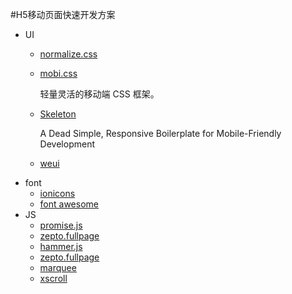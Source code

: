 #H5移动页面快速开发方案

* UI
	* [normalize.css](https://github.com/necolas/normalize.css) 
	* [mobi.css](https://github.com/xcatliu/mobi.css#zh-cn) 
	
		轻量灵活的移动端 CSS 框架。
	
	* [Skeleton](https://github.com/dhg/Skeleton)

		A Dead Simple, Responsive Boilerplate for Mobile-Friendly Development
	* [weui](https://github.com/weui/weui)
* font
	* [ionicons](https://github.com/driftyco/ionicons) 
	* [font awesome](http://fontawesome.dashgame.com/)
* JS
	* [promise.js](https://github.com/ygm125/promise) 
	* [zepto.fullpage](https://github.com/yanhaijing/zepto.fullpage)
	* [hammer.js](https://github.com/hammerjs/hammer.js)
	* [zepto.fullpage](https://github.com/yanhaijing/zepto.fullpage)
	* [marquee](https://github.com/aamirafridi/jQuery.Marquee)	
	* [xscroll](https://github.com/huxiaoqi567/xscroll) 	